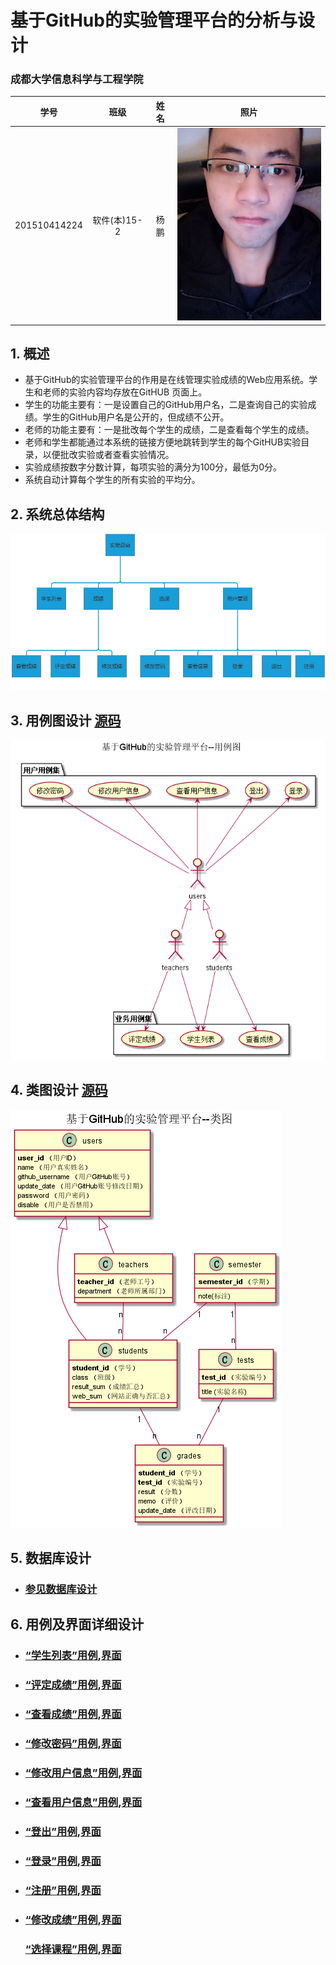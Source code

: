 <!-- markdownlint-disable MD033-->
<!-- 禁止MD033类型的警告 https://www.npmjs.com/package/markdownlint -->

# 基于GitHub的实验管理平台的分析与设计

### 成都大学信息科学与工程学院

|学号|班级|姓名|照片|
|:-------:|:-------------: | :----------:|:---:|
|201510414224|软件(本)15-2|杨鹏|![flow1](./myself.png)|

## 1. 概述
- 基于GitHub的实验管理平台的作用是在线管理实验成绩的Web应用系统。学生和老师的实验内容均存放在GitHUB
页面上。
- 学生的功能主要有：一是设置自己的GitHub用户名，二是查询自己的实验成绩。学生的GitHub用户名是公开的，但成绩不公开。
- 老师的功能主要有：一是批改每个学生的成绩，二是查看每个学生的成绩。
- 老师和学生都能通过本系统的链接方便地跳转到学生的每个GitHUB实验目录，以便批改实验或者查看实验情况。
- 实验成绩按数字分数计算，每项实验的满分为100分，最低为0分。
- 系统自动计算每个学生的所有实验的平均分。
    
## 2. 系统总体结构
![](./total.png)
## 3. 用例图设计 [源码](src/main/UserCase.puml)
![](UserCase.png)

## 4. 类图设计 [源码](src/main/class.puml)
![](./class.png)

## 5. 数据库设计
- ### [参见数据库设计](./DataDesign.md)

## 6. 用例及界面详细设计
- ### [“学生列表”用例](src/cases/StudentList.md),[界面](https://github.com/yimoqiuyi/is_analysis/blob/master/test6/src/ui/student.png)
- ### [“评定成绩”用例](src/cases/Evaluationscore.md),[界面](https://github.com/yimoqiuyi/is_analysis/blob/master/test6/src/ui/Evaluationscore.png)
- ### [“查看成绩”用例](src/cases/CheckGrade.md),[界面]( https://github.com/yimoqiuyi/is_analysis/blob/master/test6/src/ui/checkscore.png)
- ### [“修改密码”用例](src/cases/Modify.md),[界面](https://github.com/yimoqiuyi/is_analysis/blob/master/test6/src/ui/updatepwd.png)
- ### [“修改用户信息”用例](src/cases/ModifyUserInfo.md),[界面](https://github.com/yimoqiuyi/is_analysis/blob/master/test6/src/ui/updateinfo.png)
- ### [“查看用户信息”用例](src/cases/FindUser.md),[界面](https://github.com/yimoqiuyi/is_analysis/blob/master/test6/src/ui/userInfo.png)
- ### [“登出”用例](src/cases/logout.md),[界面](https://github.com/yimoqiuyi/is_analysis/blob/master/test6/src/ui/logout.png)
- ### [“登录”用例](src/cases/login.md),[界面](https://github.com/yimoqiuyi/is_analysis/blob/master/test6/src/ui/login.png)
- ### [“注册”用例](src/cases/regist.md),[界面](https://github.com/yimoqiuyi/is_analysis/blob/master/test6/src/ui/regist.png)
- ### [“修改成绩”用例](src/cases/UpdateScore.md),[界面](https://github.com/yimoqiuyi/is_analysis/blob/master/test6/src/ui/checkscore.png)
  ### [“选择课程”用例](src/cases/CheckCourse.md),[界面](https://github.com/yimoqiuyi/is_analysis/blob/master/test6/src/ui/checkcourse.png)
